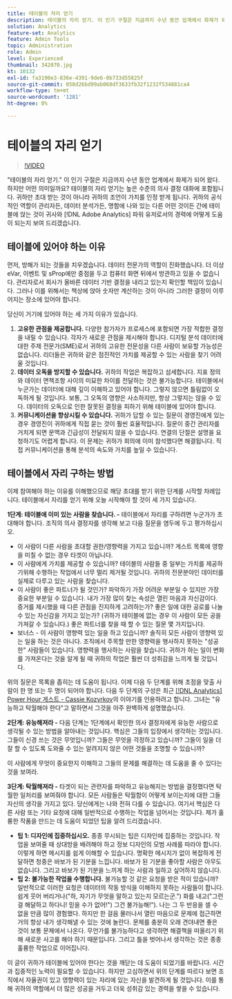 ```yaml
---
title: 테이블의 자리 얻기
description: 테이블의 자리 얻기. 이 인기 구절은 지금까지 수년 동안 업계에서 화제가 되어 왔다. 하지만 어떤 의미일까요? 테이블의 자리 얻기는 높은 수준의 의사 결정 대화에 포함됩니다. 귀하만 초대 받는 것이 아니라 귀하의 조언이 가치를 인정 받게 됩니다. 테이블의 자리 얻기가 귀사와  [!DNL Adobe Analytics] 관리자의 경력에 어떻게 도움이 되는지 보여 드리겠습니다.
solution: Analytics
feature-set: Analytics
feature: Admin Tools
topic: Administration
role: Admin
level: Experienced
thumbnail: 342070.jpg
kt: 10132
exl-id: fa3190e3-836e-4391-9de6-0b733d55825f
source-git-commit: 058d26bd99ab060df3633fb32f1232f534881ca4
workflow-type: tm+mt
source-wordcount: '1281'
ht-degree: 0%

---
```


# 테이블의 자리 얻기

>[!VIDEO](https://video.tv.adobe.com/v/345316/?quality=12&learn=on&captions=kor)

&quot;테이블의 자리 얻기.&quot; 이 인기 구절은 지금까지 수년 동안 업계에서 화제가 되어 왔다. 하지만 어떤 의미일까요? 테이블의 자리 얻기는 높은 수준의 의사 결정 대화에 포함됩니다. 귀하만 초대 받는 것이 아니라 귀하의 조언이 가치를 인정 받게 됩니다. 귀하의 공식적인 역할이 관리자든, 데이터 분석가든, 명함에 나와 있는 다른 어떤 것이든 간에 테이블에 앉는 것이 귀사와 [!DNL Adobe Analytics] 파워 유저로서의 경력에 어떻게 도움이 되는지 보여 드리겠습니다.

## 테이블에 있어야 하는 이유

먼저, 방해가 되는 것들을 치우겠습니다. 데이터 전문가의 역할이 진화했습니다. 더 이상 eVar, 이벤트 및 sProp에만 중점을 두고 컴퓨터 화면 뒤에서 방관하고 있을 수 없습니다. 관리자로서 회사가 올바른 데이터 기반 결정을 내리고 있는지 확인할 책임이 있습니다. 그러나 이를 위해서는 책상에 앉아 숫자만 계산하는 것이 아니라 그러한 결정이 이루어지는 장소에 있어야 합니다.

당신이 거기에 있어야 하는 세 가지 이유가 있습니다.

1. **고유한 관점을 제공합니다.** 다양한 참가자가 프로세스에 포함되면 가장 적합한 결정을 내릴 수 있습니다. 각자가 새로운 관점을 제시해야 합니다. 디지털 분석 데이터에 대한 주제 전문가(SME)로서 귀하의 고유한 전문성을 다른 사람이 보유할 가능성은 없습니다. 리더들은 귀하와 같은 점진적인 가치를 제공할 수 있는 사람을 찾기 어려울 것입니다.
1. **데이터 오독을 방지할 수 있습니다.** 귀하의 작업은 복잡하고 섬세합니다. 지표 정의와 데이터 면책조항 사이의 미묘한 차이를 전달하는 것은 불가능합니다. 테이블에서 누군가는 데이터에 대해 깊이 이해하고 있어야 합니다. 그렇지 않으면 틀림없이 오독하게 될 것입니다. 보통, 그 오독의 영향은 사소하지만, 항상 그렇지는 않을 수 있다. 데이터의 오독으로 인한 잘못된 결정을 피하기 위해 테이블에 있어야 합니다.
1. **커뮤니케이션을 향상시킬 수 있습니다.** 귀하가 답할 수 있는 질문이 경영진에게 있는 경우 경영진이 귀하에게 직접 묻는 것이 훨씬 효율적입니다. 질문이 중간 관리자를 거치게 되면 문맥과 긴급성이 전달되지 않을 수 있습니다. 연결의 단절은 설명을 요청하기도 어렵게 합니다. 이 문제는 귀하가 회의에 이미 참석했다면 해결됩니다. 직접 커뮤니케이션을 통해 분석의 속도와 가치를 높일 수 있습니다.

## 테이블에서 자리 구하는 방법

이제 참여해야 하는 이유를 이해했으므로 해당 초대를 받기 위한 단계를 시작할 차례입니다. 테이블에서 자리를 얻기 위해 오늘 시작해야 할 것이 세 가지 있습니다.

**1단계: 테이블에 이미 있는 사람을 찾습니다. -** 테이블에서 자리를 구하려면 누군가가 초대해야 합니다. 조직의 의사 결정자를 생각해 보고 다음 질문을 염두에 두고 평가하십시오.

* 이 사람이 다른 사람을 초대할 권한/영향력을 가지고 있습니까? 게스트 목록에 영향을 미칠 수 없는 경우 타겟이 아닙니다.
* 이 사람에게 가치를 제공할 수 있습니까? 테이블의 사람들 중 일부는 가치를 제공하기위해 수행하는 작업에서 너무 멀리 제거될 것입니다. 귀하의 전문분야인 데이터를 실제로 다루고 있는 사람을 찾습니다.
* 이 사람이 좋은 파트너가 될 것인가? 파악하기 가장 어려운 부분일 수 있지만 가장 중요한 부분일 수 있습니다. 내가 가장 많이 찾는 속성은 열린 마음과 자신감이다. 증거를 제시했을 때 다른 관점을 진지하게 고려하는가? 좋은 일에 대한 공로를 나눌 수 있는 자신감을 가지고 있는가? (귀하가 테이블에 없는 경우 이 사람이 모든 공을 가져갈 수 있습니다.) 좋은 파트너를 찾을 때 할 수 있는 질문 몇 가지입니다.
* 보너스 - 이 사람이 영향력 있는 일을 하고 있습니까? 솔직히 모든 사람이 영향력 있는 일을 하는 것은 아니다. 조직에서 주목할 만한 영향력을 행사하지 못하는 &quot;성공한&quot; 사람들이 있습니다. 영향력을 행사하는 사람을 찾습니다. 귀하가 하는 일이 변화를 가져온다는 것을 알게 될 때 귀하의 작업은 훨씬 더 성취감을 느끼게 될 것입니다.

위의 질문은 목록을 좁히는 데 도움이 됩니다. 이제 다음 두 단계를 위해 초점을 맞출 사람이 한 명 또는 두 명이 되어야 합니다. 다음 두 단계의 구성은 최근 [[!DNL Analytics] Power Hour 게스트 - Cassie Kozyrkov](https://analyticshour.io/2021/12/14/182-making-better-decisions-and-being-useful-with-cassie-kozyrkov/)의 이야기를 인용하려고 합니다. 그녀는 &quot;유능하고 탁월해야 한다&quot;고 말하면서 그것을 아주 완벽하게 설명했습니다.

**2단계: 유능해져라 -** 다음 단계는 1단계에서 확인한 의사 결정자에게 유능한 사람으로 생각될 수 있는 방법을 알아내는 것입니다. 핵심은 그들의 입장에서 생각하는 것입니다. 그들이 신경 쓰는 것은 무엇입니까? 그들은 무엇을 걱정하고 있습니까? 그들이 일을 더 잘 할 수 있도록 도와줄 수 있는 알려지지 않은 어떤 것들을 조명할 수 있습니까?

이 사람에게 무엇이 중요한지 이해하고 그들의 문제를 해결하는 데 도움을 줄 수 있다는 것을 보여라.

**3단계: 탁월해져라 -** 타겟이 되는 관련자를 파악하고 유능해지는 방법을 결정했다면 탁월한 일처리를 보여줘야 합니다. 모든 사람들은 탁월함이 어떻게 보이는지에 대한 그들 자신의 생각을 가지고 있다. 당신에게는 나와 전혀 다를 수 있습니다. 여기서 핵심은 다른 사람 또는 기타 요청에 대해 일반적으로 수행하는 작업을 넘어서는 것입니다. 제가 훌륭한 작품을 만드는 데 도움이 되었던 팁을 알려 드리겠습니다.

* **팁 1: 디자인에 집중하십시오.** 종종 무시되는 팁은 디자인에 집중하는 것입니다. 작업을 보여줄 때 상대방을 배려해야 하고 정보 디자인의 모범 사례를 따라야 합니다. 이렇게 하면 메시지를 쉽게 이해할 수 있습니다. 명확한 메시지가 없이 복잡하게 전달하면 청중은 바보가 된 기분을 느낍니다. 바보가 된 기분을 좋아할 사람은 아무도 없습니다. 그리고 바보가 된 기분을 느끼게 하는 사람과 일하고 싶어하지 않습니다.
* **팁 2: 불가능한 작업을 수행합니다.** 불가능할 것 같은 요청을 받은 적이 있습니까? 일반적으로 이러한 요청은 데이터의 작동 방식을 이해하지 못하는 사람들이 합니다. 쉽게 웃어 버리거나(&quot;하, 자기가 무엇을 말하고 있는지 모르는군.&quot;) 화를 내고(&quot;그런 걸 해달하고 하다니! 믿을 수가 없어!&quot;) 그건 불가능해!&quot;). 나는 그 두 반응을 셀 수 없을 만큼 많이 경험했다. 하지만 한 걸음 물러나서 열린 마음으로 문제에 접근하면 거의 항상 내가 생각해낼 수 있는 것에 놀란다. 문제를 충분히 오래 견뎌내면 좋은 것이 보통 문제에서 나온다. 무언가를 불가능하다고 생각하면 해결책을 떠올리기 위해 새로운 사고를 해야 하기 때문입니다. 그리고 틀을 벗어나서 생각하는 것은 종종 훌륭한 작업으로 이어집니다.

이 글이 귀하가 테이블에 있어야 한다는 것을 깨닫는 데 도움이 되었기를 바랍니다. 시간과 집중적인 노력이 필요할 수 있습니다. 하지만 고심하면서 위의 단계를 따르다 보면 조직에서 자율권이 있고 영향력이 있는 자리에 있는 자신을 발견하게 될 것입니다. 이를 통해 귀하의 역할에서 더 많은 성공을 거두고 더욱 성취감 있는 경력을 쌓을 수 있습니다.
